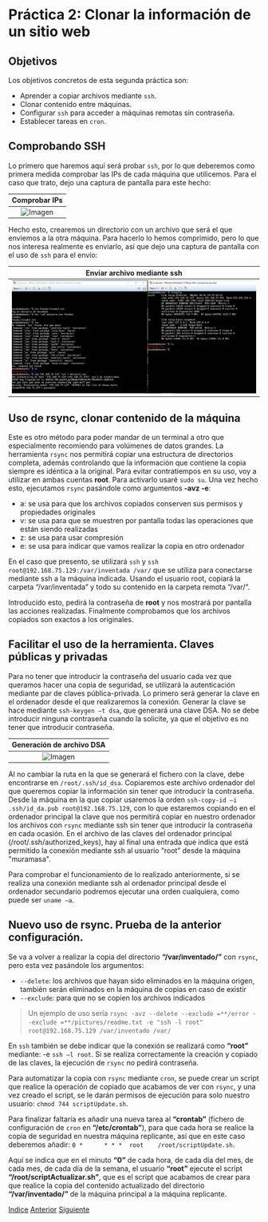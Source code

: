 # Práctica 2: Clonar la información de un sitio web

## Objetivos
Los objetivos concretos de esta segunda práctica son:
* Aprender a copiar archivos mediante `ssh`.
* Clonar contenido entre máquinas.
* Configurar `ssh` para acceder a máquinas remotas sin contraseña.
* Establecer tareas en `cron`.

## Comprobando SSH

Lo primero que haremos aquí será probar `ssh`, por lo que deberemos como primera medida comprobar las IPs de cada máquina que utilicemos. Para el caso que trato, dejo una captura de pantalla para este hecho:

| Comprobar IPs | 
| :-------------: |
| ![Imagen](https://github.com/JoseAdriGP/SWAP/blob/master/Practicas/P2/Images/Comprobaci%C3%B3nIPs.PNG) |

Hecho esto, crearemos un directorio con un archivo que será el que enviemos a la otra máquina. Para hacerlo lo hemos comprimido, pero lo que nos interesa realmente es enviarlo, así que dejo una captura de pantalla con el uso de `ssh` para el envío:

| Enviar archivo mediante ssh | 
| :-------------: |
| ![Imagen](https://github.com/JoseAdriGP/SWAP/blob/master/Practicas/P2/Images/envioArchivo-ssh.PNG) |

## Uso de rsync, clonar contenido de la máquina

Este es otro método para poder mandar de un terminal a otro que especialmente recomiendo para volúmenes de datos grandes.
La herramienta `rsync` nos permitirá copiar una estructura de directorios completa, además controlando que la información que contiene la copia siempre es idéntica a la original. Para evitar contratiempos en su uso, voy a utilizar en ambas cuentas **root**. Para activarlo usaré `sudo su`.
Una vez hecho esto, ejecutamos `rsync` pasándole como argumentos **-avz -e**:
+ a: se usa para que los archivos copiados conserven sus permisos y propiedades originales 
+ v: se usa para que se muestren por pantalla todas las operaciones que están siendo realizadas 
+ z: se usa para usar compresión 
+ e: se usa para indicar que vamos realizar la copia en otro ordenador 

En el caso que presento, se utilizará `ssh` y `ssh root@192.168.75.129:/var/inventada /var/` que se utiliza para conectarse mediante ssh a la máquina indicada. 
Usando el usuario root, copiará la carpeta “/var/inventada” y todo su contenido en la carpeta remota “/var/”.

Introducido esto, pedirá la contraseña de **root** y nos mostrará por pantalla las acciones realizadas. Finalmente comprobamos que los archivos copiados son exactos a los originales.

## Facilitar el uso de la herramienta. Claves públicas y privadas
Para no tener que introducir la contraseña del usuario cada vez que queramos hacer una copia de seguridad, se utilizará la autenticación mediante par de claves pública-privada. 
Lo primero será generar la clave en el ordenador desde el que realizaremos la conexión. Generar la clave se hace mediante `ssh-keygen –t dsa`, que generará una clave DSA. No se debe introducir ninguna contraseña cuando la solicite, ya que el objetivo es no tener que introducir contraseña.

| Generación de archivo DSA | 
| :-------------: |
| ![Imagen](https://github.com/JoseAdriGP/SWAP/blob/master/Practicas/P2/Images/generaci%C3%B3nDSA.PNG) |

Al no cambiar la ruta en la que se generará el fichero con la clave, debe encontrarse en `/root/.ssh/id_dsa`. 
Copiaremos este archivo ordenador del que queremos copiar la información sin tener que introducir la contraseña. 
Desde la máquina en la que copiar usaremos la orden `ssh-copy-id –i .ssh/id_da.pub root@192.168.75.129`, con lo que estaremos copiando en el ordenador principal la clave que nos permitirá copiar en nuestro ordenador los archivos con `rsync` mediante ssh sin tener que introducir la contraseña en cada ocasión. 
En el archivo de las claves del ordenador principal (/root/.ssh/authorized_keys), hay al final una entrada que indica que está permitido la conexión mediante ssh al usuario “root” desde la máquina "muramasa".

Para comprobar el funcionamiento de lo realizado anteriormente, si se realiza una conexión mediante ssh al ordenador principal desde el ordenador secundario podremos ejecutar una orden cualquiera, como puede ser `uname –a`.

## Nuevo uso de rsync. Prueba de la anterior configuración.

Se va a volver a realizar la copia del directorio **“/var/inventado/”** con `rsync`, pero esta vez pasándole los argumentos:
+ `--delete`: los archivos que hayan sido eliminados en la máquina origen, también serán eliminados en la máquina de copias en caso de existir
+ `--exclude`: para que no se copien los archivos indicados

> Un ejemplo de uso sería `rsync -avz --delete --exclude =**/error --exclude =**/pictures/readme.txt -e "ssh -l root" root@192.168.75.129 /var/inventado /var/ `

En `ssh` también se debe indicar que la conexión se realizará como **“root”** mediante: -e `ssh –l root`. 
Si se realiza correctamente la creación y copiado de las claves, la ejecución de `rsync` no pedirá contraseña.

Para automatizar la copia con `rsync` mediante `cron`, se puede crear un script que realice la operación de copiado que acabamos de ver con `rsync`, y una vez creado el script, se le darán permisos de ejecución para solo nuestro usuario: `chmod 744 scriptUpdate.sh`. 

Para finalizar faltaría es añadir una nueva tarea al **“crontab”** (fichero de configuración de `cron` en **“/etc/crontab”**), para que cada hora se realice la copia de seguridad en nuestra máquina replicante, así que en este caso deberemos añadir: `0 *      * * *  root    /root/scriptUpdate.sh`.

Aquí se indica que en el minuto **“0”** de cada hora, de cada día del mes, de cada mes, de cada día de la semana, el usuario **“root”** ejecute el script **“/root/scriptActualizar.sh”**, que es el script que acabamos de crear para que realice la copia del contenido actualizado del directorio **“/var/inventado/”** de la máquina principal a la máquina replicante.


[Indice](https://github.com/JoseAdriGP/SWAP-Practicas/blob/master/README.md) [Anterior](https://github.com/JoseAdriGP/SWAP/blob/master/Practicas/P1/README.md) [Siguiente](https://github.com/JoseAdriGP/SWAP/blob/master/Practicas/P3/README.md)
